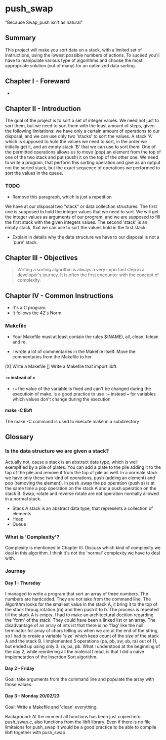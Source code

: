 # push_swap

"Because Swap_push isn't as natural"

## Summary

This project will make you sort data on a stack, with a limited set of instructions, using the lowest possible numbers of actions. To suceed you'll have to manipulate various type of algorithms and choose the most appropriate solution (out of many) for an optimized data sorting. 

## Chapter I - Foreward
-
## Chapter II - Introduction

The goal of the project is to sort a set of integer values. We need not just to sort them, but we need to sort them with the least amount of steps, given the following limitations: we have only a certain amount of operations to our disposal, and we can use only two 'stacks' to sort the values. A stack 'A' which is supposed to hold the values we need to sort, in the order we initially get it, and an empty stack 'B' that we can use to sort them. One of the permitted operations allows us to move (pop) an element from the top of one of the two stack and put (push) it on the top of the other one. 
We need to write a program, that perform this sorting operation and give as an output not the sorted stack, but the exact sequence of operations we performed to sort the values in the queue. 

### TODO

- Remove this paragraph, which is just a repetition

We have at our disposal two "stack" or data collection structures. The first one is supposed to hold the integer values that we need to sort. We will get the integer values as arguments of our program, and we are supposed to fill the first stack with the given integers values. The second 'stack' is an empty stack, that we can use to sort the values hold in the first stack. 
- Explain in details why the data structure we have to our disposal is not a 'pure' stack.

## Chapter III - Objectives

> Writing a sorting algorithm is always a very important step in a developer's journey. It is often the first encounter with the concept of complexity. 

## Chapter IV - Common Instructions

- It's a C program. 
- It follows the 42's Norm. 

### Makefile

- Your Makefile must at least contain the rules $(NAME), all, clean, fclean and re.

- I wrote a lot of commentaries in the Makefile itself. Move the commentaries from the Makefile to her. 

[X] Write a Makefile
[]	Write a Makefile that import libft.

#### `:=` instead of `=` 

- `:=` the value of the variable is fixed and can't be changed during the executioin of make. Is a good practice to use `:=` instead `=` for variables which values don't change during the execution

#### make -C libft

The make -C command is used to execute make in a subdirectory 

## Glossary

### Is the data structure we are given a stack? 
Actually not, cause a stack is an abstract data type, which is well exemplfied by a pile of plates. You can add a plate to the pile adding it to the top of the pile and remove it from the top of pile as well. In a normale stack we have only these two kind of operations, push (adding an element) and pop (removing the element). In push_swap the *pa* operation (push a) is at the same time a pop operation on the stack A and a push operation on the stack B. Swap, rotate and reverse rotate are not operation normally allowed in a normal stack.  
- Stack 
A stack is an abstract data type, that represents a collection of elements
- Heap
- Queue

### What is 'Complexity'?

Complexity is mentioned in Chapter III. Discuss which kind of complexity we deal in this algorithm. I think it's not the 'normal' complexity we have to deal with. 

### Journey

#### Day 1 - Thursday

I managed to write a program that sort an array of three numbers. The numbers are hardcoded. They are  not take from the command line. The Algorithm looks for the smallest value in the stack A, it bring it to the top of the stack throug rotation (ra) and then push it to b. The process is repeated till the stack A is empty. I had to make an architectural decition regarding the 'form' of the stack. They could have been a linked list or an array. The disadvantage of an array of ints ist that there is no 'flag' like the null terminator for array of chars telling us when we are at the end of the string, so I had to create a variable 'size' which keep count of the size of the stack A and the stack B. I implemented 5 operations (pa, pb, sw, sb, ra) out of 11, but ended up using only 3: ra, pa, pb. What I understood at the beginning of the day 2, while reordering all the material I read, is that I did a naive implemetation of the Insertion Sort algorithm.

#### Day 2 - Friday

Goal: take arguments from the command line and populate the array with those values. 

#### Day 3 - Monday 20/02/23

Goal: Write a Makefile and 'clean' everything. 

Background: At the moment all functions has been just copied into push_swap.c, also functions from the libft library. Even if there is no file limitaions for push_swap it would be a good practice to be able to compile libft together with push_swap
